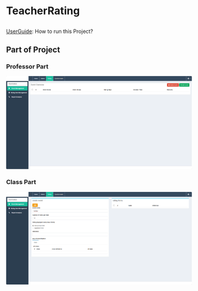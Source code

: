 # TeacherRating

## 

[UserGuide](UserGuide.md): How to run this Project?

## Part of Project

### Professor Part

![111](images/111.png)

### Class Part

![222](images/222.png)

### 



